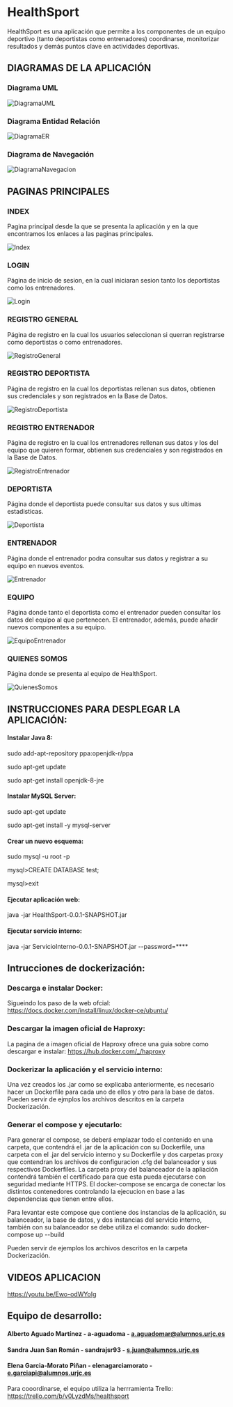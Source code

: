 # HealthSport

HealthSport es una aplicación que permite a los componentes de un equipo deportivo (tanto deportistas como entrenadores) coordinarse, monitorizar resultados y demás puntos clave en actividades deportivas.


## DIAGRAMAS DE LA APLICACIÓN

### Diagrama UML
![DiagramaUML](https://github.com/a-aguadoma/HealthSport/blob/master/Imagenes/UML_Fase3.jpeg)

### Diagrama Entidad Relación
![DiagramaER](https://github.com/a-aguadoma/HealthSport/blob/master/Imagenes/BaseDeDatos.jpeg)

### Diagrama de Navegación
![DiagramaNavegacion](https://github.com/a-aguadoma/HealthSport/blob/master/Imagenes/DiagramaDeNavegacion.jpeg)


## PAGINAS PRINCIPALES

### INDEX
Pagina principal desde la que se presenta la aplicación y en la que encontramos los enlaces a las paginas principales.

![Index](https://github.com/a-aguadoma/HealthSport/blob/master/Imagenes/Index.jpg)

### LOGIN
Página de inicio de sesion, en la cual iniciaran sesion tanto los deportistas como los entrenadores.

![Login](https://github.com/a-aguadoma/HealthSport/blob/master/Imagenes/Login.jpg)

### REGISTRO GENERAL
Página de registro en la cual los usuarios seleccionan si querran registrarse como deportistas o como entrenadores.

![RegistroGeneral](https://github.com/a-aguadoma/HealthSport/blob/master/Imagenes/RegistroGeneral.jpg)

### REGISTRO DEPORTISTA
Página de registro en la cual los deportistas rellenan sus datos, obtienen sus credenciales y son registrados en la Base de Datos.

![RegistroDeportista](https://github.com/a-aguadoma/HealthSport/blob/master/Imagenes/RegistroDeportista.jpg)

### REGISTRO ENTRENADOR
Página de registro en la cual los entrenadores rellenan sus datos y los del equipo que quieren formar, obtienen sus credenciales y son registrados en la Base de Datos.

![RegistroEntrenador](https://github.com/a-aguadoma/HealthSport/blob/master/Imagenes/RegistroEntrenador.jpg)

### DEPORTISTA
Página donde el deportista puede consultar sus datos y sus ultimas estadisticas.

![Deportista](https://github.com/a-aguadoma/HealthSport/blob/master/Imagenes/Deportista.jpg)

### ENTRENADOR
Página donde el entrenador podra consultar sus datos y registrar a su equipo en nuevos eventos.

![Entrenador](https://github.com/a-aguadoma/HealthSport/blob/master/Imagenes/Entrenador.jpg)

### EQUIPO
Página donde tanto el deportista como el entrenador pueden consultar los datos del equipo al que pertenecen. El entrenador, además, puede añadir nuevos componentes a su equipo.

![EquipoEntrenador](https://github.com/a-aguadoma/HealthSport/blob/master/Imagenes/EquipoEntrenador.jpg)

### QUIENES SOMOS
Página donde se presenta al equipo de HealthSport.

![QuienesSomos](https://github.com/a-aguadoma/HealthSport/blob/master/Imagenes/QuienesSomos.jpg)


## INSTRUCCIONES PARA DESPLEGAR LA APLICACIÓN:

#### Instalar Java 8:

sudo add-apt-repository ppa:openjdk-r/ppa

sudo apt-get update

sudo apt-get install openjdk-8-jre 


#### Instalar MySQL Server:

sudo apt-get update

sudo apt-get install -y mysql-server 


#### Crear un nuevo esquema:

sudo mysql -u root -p

mysql>CREATE DATABASE test;

mysql>exit


#### Ejecutar aplicación web:

java -jar HealthSport-0.0.1-SNAPSHOT.jar


#### Ejecutar servicio interno:

java -jar ServicioInterno-0.0.1-SNAPSHOT.jar --password=****


## Intrucciones de dockerización:

### Descarga e instalar Docker:

Sigueindo los paso de la web ofcial: https://docs.docker.com/install/linux/docker-ce/ubuntu/

### Descargar la imagen oficial de Haproxy:

La pagina de a imagen oficial de Haproxy ofrece una guia sobre como descargar e instalar: https://hub.docker.com/_/haproxy

### Dockerizar la aplicación y el servicio interno:

Una vez creados los .jar como se explicaba anteriormente, es necesario hacer un Dockerfile para cada uno de ellos y otro para la base de datos. Pueden servir de ejmplos los archivos descritos en la carpeta Dockerización.

### Generar el compose y ejecutarlo:

Para generar el compose, se deberá emplazar todo el contenido en una carpeta, que contendrá el .jar de la aplicación con su Dockerfile, una carpeta con el .jar del servicio interno y su Dockerfile y dos carpetas proxy que contendran los archivos de configuracion .cfg del balanceador y sus respectivos Dockerfiles. La carpeta proxy del balanceador de la apliación contendrá también el certificado para que esta pueda ejecutarse con seguridad mediante HTTPS.
El docker-compose se encarga de conectar los distintos contenedores controlando la ejecucion en base a las dependencias que tienen entre ellos.

Para levantar este compose que contiene dos instancias de la aplicación, su balanceador, la base de datos, y dos instancias del servicio interno, también con su balanceador se debe utiliza el comando: sudo docker-compose up --build

Pueden servir de ejemplos los archivos descritos en la carpeta Dockerización.

## VIDEOS APLICACION

https://youtu.be/Ewo-odWYoIg

## Equipo de desarrollo:

#### Alberto Aguado Martínez - a-aguadoma - a.aguadomar@alumnos.urjc.es

#### Sandra Juan San Román - sandrajsr93 - s.juan@alumnos.urjc.es

#### Elena Garcia-Morato Piñan - elenagarciamorato - e.garciapi@alumnos.urjc.es

Para cooordinarse, el equipo utiliza la herrramienta Trello: https://trello.com/b/v0LyzdMs/healthsport 
